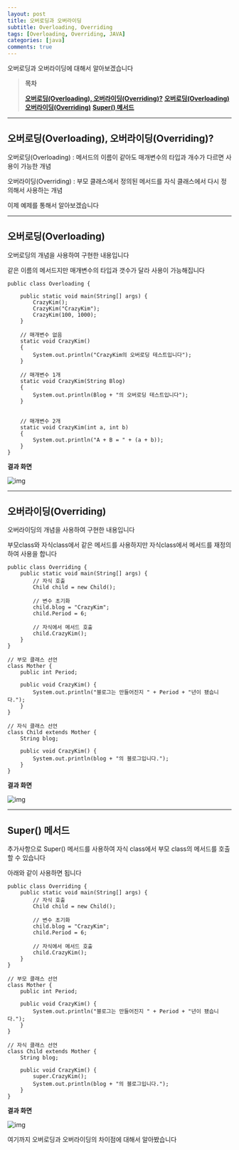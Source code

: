 ```yaml
---
layout: post
title: 오버로딩과 오버라이딩 
subtitle: Overloading, Overriding
tags: [Overloading, Overriding, JAVA]
categories: [java]
comments: true
---
```

오버로딩과 오버라이딩에 대해서 알아보겠습니다

 

> **목차**
>
> **[오버로딩(Overloading), 오버라이딩(Overriding)?](#text1)**
> **[오버로딩(Overloading)](#text2)**
> **[오버라이딩(Overriding)](#text3)**
> **[Super() 메서드](#text4)**

------



## **오버로딩(Overloading), 오버라이딩(Overriding)?**

오버로딩(Overloading) : 메서드의 이름이 같아도 매개변수의 타입과 개수가 다르면 사용이 가능한 개념

오버라이딩(Overriding) : 부모 클래스에서 정의된 메서드를 자식 클래스에서 다시 정의해서 사용하는 개념

이제 예제를 통해서 알아보겠습니다

 

------



## **오버로딩(Overloading)**

오버로딩의 개념을 사용하여 구현한 내용입니다

같은 이름의 메서드지만 매개변수의 타입과 갯수가 달라 사용이 가능해집니다

```
public class Overloading {

	public static void main(String[] args) {
		CrazyKim();
		CrazyKim("CrazyKim");
		CrazyKim(100, 1000);
	}
	
	// 매개변수 없음
	static void CrazyKim()
	{
		System.out.println("CrazyKim의 오버로딩 테스트입니다");
	}
	
	// 매개변수 1개
	static void CrazyKim(String Blog)
	{
		System.out.println(Blog + "의 오버로딩 테스트입니다");		
	}

	
	// 매개변수 2개
	static void CrazyKim(int a, int b)
	{
		System.out.println("A + B = " + (a + b));
	}
}
```

 

**결과 화면**



![img](https://blog.kakaocdn.net/dn/bUREcZ/btq4XX6WsT7/RgKGZA0ZfYUkIck9KNQIc0/img.png)



 

------



 

 

## **오버라이딩(Overriding)**

오버라이딩의 개념을 사용하여 구현한 내용입니다

부모class와 자식class에서 같은 메서드를 사용하지만 자식class에서 메서드를 재정의하여 사용을 합니다

```
public class Overriding {
	public static void main(String[] args) {
		// 자식 호출
		Child child = new Child();
		
		// 변수 초기화
		child.blog = "CrazyKim";
		child.Period = 6;
		
		// 자식에서 메서드 호출
		child.CrazyKim();
	}
}

// 부모 클래스 선언
class Mother {
	public int Period;
	
	public void CrazyKim() {
		System.out.println("블로그는 만들어진지 " + Period + "년이 됐습니다.");
	}
}

// 자식 클래스 선언
class Child extends Mother {
	String blog;
	
	public void CrazyKim() {
		System.out.println(blog + "의 블로그입니다.");
	}
}
```

 

**결과 화면**



![img](https://blog.kakaocdn.net/dn/zZ2EE/btq433EkwqS/bbDrYnRx5E6mBpdnCX8j21/img.png)



 

------



## **Super() 메서드**

추가사항으로 Super() 메서드를 사용하여 자식 class에서 부모 class의 메서드를 호출할 수 있습니다

아래와 같이 사용하면 됩니다

```
public class Overriding {
	public static void main(String[] args) {
		// 자식 호출
		Child child = new Child();
		
		// 변수 초기화
		child.blog = "CrazyKim";
		child.Period = 6;
		
		// 자식에서 메서드 호출
		child.CrazyKim();
	}
}

// 부모 클래스 선언
class Mother {
	public int Period;
	
	public void CrazyKim() {
		System.out.println("블로그는 만들어진지 " + Period + "년이 됐습니다.");
	}
}

// 자식 클래스 선언
class Child extends Mother {
	String blog;
	
	public void CrazyKim() {
		super.CrazyKim();
		System.out.println(blog + "의 블로그입니다.");
	}
}
```

 

**결과 화면**



![img](https://blog.kakaocdn.net/dn/RFP2x/btq433dgl5D/67UrtBRQ9pG2CY3ZfzDg01/img.png)



 

여기까지 오버로딩과 오버라이딩의 차이점에 대해서 알아봤습니다